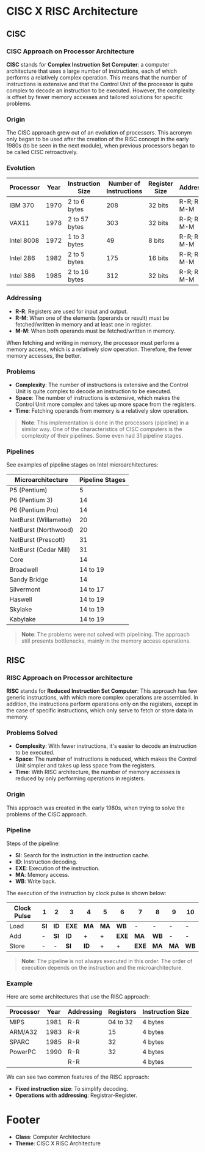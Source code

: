 # CISC X RISC Architecture

## CISC

### CISC Approach on Processor Architecture

**CISC** stands for **Complex Instruction Set Computer**: a computer architecture that uses a large number of instructions, each of which performs a relatively complex operation. This means that the number of instructions is extensive and that the Control Unit of the processor is quite complex to decode an instruction to be executed. However, the complexity is offset by fewer memory accesses and tailored solutions for specific problems.

### Origin

The CISC approach grew out of an evolution of processors. This acronym only began to be used after the creation of the RISC concept in the early 1980s (to be seen in the next module), when previous processors began to be called CISC retroactively.

### Evolution

| Processor | Year | Instruction Size | Number of Instructions | Register Size | Addressing |
|-----------|------|------------------|------------------------|---------------|------------|
| IBM 370   | 1970 | 2 to 6 bytes     | 208                    | 32 bits       | R-R; R-M; M-M |
| VAX11     | 1978 | 2 to 57 bytes    | 303                    | 32 bits       | R-R; R-M; M-M |
| Intel 8008 | 1972 | 1 to 3 bytes    | 49                     | 8 bits        | R-R; R-M; M-M |
| Intel 286 | 1982 | 2 to 5 bytes     | 175                    | 16 bits       | R-R; R-M; M-M |
| Intel 386 | 1985 | 2 to 16 bytes    | 312                    | 32 bits       | R-R; R-M; M-M |

### Addressing

- **R-R**: Registers are used for input and output.
- **R-M**: When one of the elements (operands or result) must be fetched/written in memory and at least one in register.
- **M-M**: When both operands must be fetched/written in memory.

When fetching and writing in memory, the processor must perform a memory access, which is a relatively slow operation. Therefore, the fewer memory accesses, the better.

### Problems

- **Complexity**: The number of instructions is extensive and the Control Unit is quite complex to decode an instruction to be executed.
- **Space**: The number of instructions is extensive, which makes the Control Unit more complex and takes up more space from the registers.
- **Time**: Fetching operands from memory is a relatively slow operation.

> **Note**: This implementation is done in the processors (pipeline) in a similar way. One of the characteristics of CISC computers is the complexity of their pipelines. Some even had 31 pipeline stages.

### Pipelines

See examples of pipeline stages on Intel microarchitectures:

| Microarchitecture | Pipeline Stages |
|-------------------|-----------------|
| P5 (Pentium)      | 5               |
| P6 (Pentium 3)    | 14              |
| P6 (Pentium Pro)  | 14              |
| NetBurst (Willamette) | 20       |
| NetBurst (Northwood)  | 20       |
| NetBurst (Prescott)   | 31       |
| NetBurst (Cedar Mill) | 31       |
| Core               | 14              |
| Broadwell          | 14 to 19        |
| Sandy Bridge       | 14              |
| Silvermont         | 14 to 17        |
| Haswell            | 14 to 19        |
| Skylake            | 14 to 19        |
| Kabylake           | 14 to 19        |

> **Note**: The problems were not solved with pipelining. The approach still presents bottlenecks, mainly in the memory access operations.

## RISC

### RISC Approach on Processor architecture

**RISC** stands for **Reduced Instruction Set Computer**: This approach has few generic instructions, with which more complex operations are assembled. In addition, the instructions perform operations only on the registers, except in the case of specific instructions, which only serve to fetch or store data in memory.

### Problems Solved

- **Complexity**: With fewer instructions, it's easier to decode an instruction to be executed.
- **Space**: The number of instructions is reduced, which makes the Control Unit simpler and takes up less space from the registers.
- **Time**: With RISC architecture, the number of memory accesses is reduced by only performing operations in registers.

### Origin

This approach was created in the early 1980s, when trying to solve the problems of the CISC approach.

### Pipeline

Steps of the pipeline:

- **SI**: Search for the instruction in the instruction cache.
- **ID**: Instruction decoding.
- **EXE**: Execution of the instruction.
- **MA**: Memory access.
- **WB**: Write back.

The execution of the instruction by clock pulse is shown below:

| Clock Pulse | 1 | 2 | 3 | 4 | 5 | 6 | 7 | 8 | 9 | 10 |
|-------------|---|---|---|---|---|---|---|---|---|----|
| Load        | **SI** | **ID** | **EXE** | **MA** | **MA** | **WB** | - | - | - | - |
| Add         | - | **SI** | **ID** | + | + | **EXE** | **MA** | **WB** | - | - |
| Store       | - | - | **SI** | **ID** | + | + | **EXE** | **MA** | **MA** | **WB** |

> **Note**: The pipeline is not always executed in this order. The order of execution depends on the instruction and the microarchitecture.

### Example

Here are some architectures that use the RISC approach:

| Processor | Year | Addressing | Registers | Instruction Size |
|-----------|------|------------|-----------|------------------|
| MIPS      | 1981 | R-R        | 04 to 32  | 4 bytes          |
| ARM/A32   | 1983 | R-R        | 15        | 4 bytes          |
| SPARC     | 1985 | R-R        | 32        | 4 bytes          |
| PowerPC   | 1990 | R-R        | 32        | 4 bytes          |
|  |  | R-R |  | 4 bytes |

We can see two common features of the RISC approach:

- **Fixed instruction size**: To simplify decoding.
- **Operations with addressing**: Registrar-Register.

# Footer

- **Class**: Computer Architecture
- **Theme**: CISC X RISC Architecture
